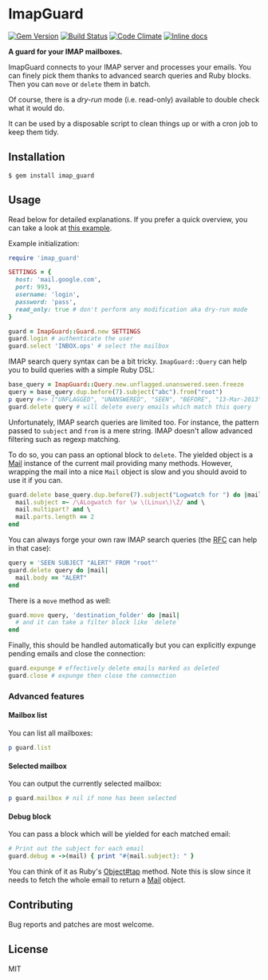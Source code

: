 # ImapGuard

[![Gem Version](https://badge.fury.io/rb/imap_guard.svg)](https://badge.fury.io/rb/imap_guard)
[![Build Status](https://gitlab.com/infertux/imap_guard/badges/master/pipeline.svg)](https://gitlab.com/infertux/imap_guard/-/pipelines)
[![Code Climate](https://codeclimate.com/github/infertux/imap_guard.png)](https://codeclimate.com/github/infertux/imap_guard)
[![Inline docs](http://inch-ci.org/github/infertux/imap_guard.svg)](http://inch-ci.org/github/infertux/imap_guard)

**A guard for your IMAP mailboxes.**

ImapGuard connects to your IMAP server and processes your emails.
You can finely pick them thanks to advanced search queries and Ruby blocks.
Then you can `move` or `delete` them in batch.

Of course, there is a _dry-run_ mode (i.e. read-only) available to double check what it would do.

It can be used by a disposable script to clean things up or with a cron job to keep them tidy.

## Installation

    $ gem install imap_guard

## Usage

Read below for detailed explanations.
If you prefer a quick overview, you can take a look at [this example](https://github.com/infertux/imap_guard/blob/master/examples/example.rb).

Example initialization:

```ruby
require 'imap_guard'

SETTINGS = {
  host: 'mail.google.com',
  port: 993,
  username: 'login',
  password: 'pass',
  read_only: true # don't perform any modification aka dry-run mode
}

guard = ImapGuard::Guard.new SETTINGS
guard.login # authenticate the user
guard.select 'INBOX.ops' # select the mailbox
```

IMAP search query syntax can be a bit tricky.
`ImapGuard::Query` can help you to build queries with a simple Ruby DSL:

```ruby
base_query = ImapGuard::Query.new.unflagged.unanswered.seen.freeze
query = base_query.dup.before(7).subject("abc").from("root")
p query #=> ["UNFLAGGED", "UNANSWERED", "SEEN", "BEFORE", "13-Mar-2013", "SUBJECT", "abc", "FROM", "root"]
guard.delete query # will delete every emails which match this query
```

Unfortunately, IMAP search queries are limited too.
For instance, the pattern passed to `subject` and `from` is a mere string.
IMAP doesn't allow advanced filtering such as regexp matching.

To do so, you can pass an optional block to `delete`.
The yielded object is a [Mail] instance of the current mail providing many methods.
However, wrapping the mail into a nice `Mail` object is slow and you should avoid to use it if you can.

```ruby
guard.delete base_query.dup.before(7).subject("Logwatch for ") do |mail|
  mail.subject =~ /\ALogwatch for \w \(Linux\)\Z/ and \
  mail.multipart? and \
  mail.parts.length == 2
end
```

You can always forge your own raw IMAP search queries (the [RFC](http://tools.ietf.org/html/rfc3501#section-6.4.4) can help in that case):

```ruby
query = 'SEEN SUBJECT "ALERT" FROM "root"'
guard.delete query do |mail|
  mail.body == "ALERT"
end
```

There is a `move` method as well:

```ruby
guard.move query, 'destination_folder' do |mail|
  # and it can take a filter block like `delete`
end
```

Finally, this should be handled automatically but you can explicitly expunge pending emails and close the connection:

```ruby
guard.expunge # effectively delete emails marked as deleted
guard.close # expunge then close the connection
```

### Advanced features

#### Mailbox list

You can list all mailboxes:

```ruby
p guard.list
```

#### Selected mailbox

You can output the currently selected mailbox:

```ruby
p guard.mailbox # nil if none has been selected
```

#### Debug block

You can pass a block which will be yielded for each matched email:

```ruby
# Print out the subject for each email
guard.debug = ->(mail) { print "#{mail.subject}: " }
```

You can think of it as Ruby's [Object#tap](http://ruby-doc.org/core-2.0/Object.html#method-i-tap) method.
Note this is slow since it needs to fetch the whole email to return a [Mail] object.

## Contributing

Bug reports and patches are most welcome.

## License

MIT


[Mail]: https://github.com/mikel/mail
